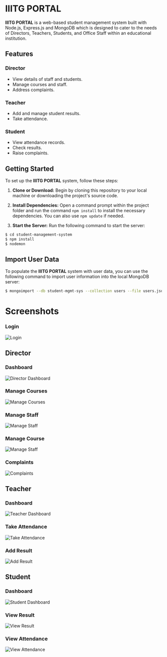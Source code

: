 # IIITG PORTAL

**IIITG PORTAL** is a web-based student management system built with Node.js, Express.js and MongoDB which is designed to cater to the needs of Directors, Teachers, Students, and Office Staff within an educational institution.

## Features

### Director
- View details of staff and students.
- Manage courses and staff.
- Address complaints.

### Teacher
- Add and manage student results.
- Take attendance.

### Student
- View attendance records.
- Check results.
- Raise complaints.

## Getting Started

To set up the **IIITG PORTAL** system, follow these steps:

1. **Clone or Download:** Begin by cloning this repository to your local machine or downloading the project's source code.

2. **Install Dependencies:** Open a command prompt within the project folder and run the command `npm install` to install the necessary dependencies. You can also use `npm update` if needed.

3. **Start the Server:** Run the following command to start the server:
```sh
$ cd student-management-system
$ npm install
$ nodemon
```

## Import User Data

To populate the **IIITG PORTAL** system with user data, you can use the following command to import user information into the local MongoDB server:

```sh
$ mongoimport --db student-mgmt-sys --collection users --file users.json
```

# Screenshots

### Login
![Login](screenshots/login.png)

## Director

### Dashboard
![Director Dashboard](screenshots/admin_dashboard.png)

### Manage Courses
![Manage Courses](screenshots/manage_course.png)

### Manage Staff
![Manage Staff](screenshots/manage_staff.png)

### Manage Course
![Manage Staff](screenshots/manage_course.png)

### Complaints
![Complaints](screenshots/complaints.png)

## Teacher

### Dashboard
![Teacher Dashboard](screenshots/faculty_dashboard.png)

### Take Attendance
![Take Attendance](screenshots/take_attendence.png)

### Add Result
![Add Result](screenshots/add_result.png)

## Student

### Dashboard
![Student Dashboard](screenshots/student_dashboard.png)

### View Result
![View Result](screenshots/view_result.png)

### View Attendance
![View Attendance](screenshots/attendence.png)


